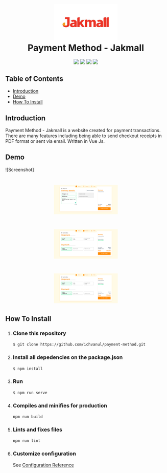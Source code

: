 <h1 align="center">
  <br>
  <img src="https://github.com/ichvanul/payment-method/blob/master/src/assets/jakmall.jpg" width="200">
  <br>
  Payment Method - Jakmall
  <br>
</h1>

<p align="center">
  <img src="https://img.shields.io/badge/Vue.js-v2.6.10-green">
  <img src="https://img.shields.io/badge/Vee--Validate-v3.3.7-brightgreen">
  <img src="https://img.shields.io/badge/Vue--Numerals-v3.0.8-red">
  <img src="https://img.shields.io/badge/Stylus-v0.54.8-orange">
</p>

## Table of Contents

- [Introduction](#introduction)
- [Demo](#demo)
- [How To Install](#how-to-install)

## Introduction

Payment Method - Jakmall is a website created for payment transactions. There are many features including being able to send checkout receipts in PDF format or sent via email. Written in Vue Js.

## Demo

![Screenshot]
<h1 align="center">
  <img src="https://github.com/ichvanul/payment-method/blob/master/src/assets/Payment1.png" width="200">
</h1>
<h1 align="center">
  <img src="https://github.com/ichvanul/payment-method/blob/master/src/assets/Payment2.png" width="200">
</h1>
<h1 align="center">
  <img src="https://github.com/ichvanul/payment-method/blob/master/src/assets/Payment2.png" width="200">
</h1>

## How To Install

1. ### Clone this repository
   ```
   $ git clone https://github.com/ichvanul/payment-method.git
   ```
2. ### Install all depedencies on the package.json
   ```
   $ npm install
   ```
3. ### Run
   ```
   $ npm run serve
   ```
4. ### Compiles and minifies for production
   ```
   npm run build
   ```
5. ### Lints and fixes files
   ```
   npm run lint
   ```
6. ### Customize configuration
   See [Configuration Reference](https://cli.vuejs.org/config/)
